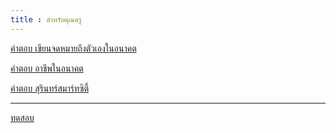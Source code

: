 ```yaml
---
title : สำหรับคุณครู
---
```


[คำตอบ เขียนจดหมายถึงตัวเองในอนาคต](/backend/mailfuture.md)

[คำตอบ อาชีพในอนาคต](/backend/futurecareer.md)

[คำตอบ สุรินทร์สมาร์ทซิตี้](/backend/smartcity.md)

---

[ทดสอบ](/backend/test.md)



